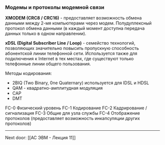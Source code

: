 ### Модемы и протоколы модемной связи

**XMODEM (CRC8 / CRC16)** - предоставляет возможность обмена данными между 2-мя компьютерами через модем. Полудуплексный протокол обмена данными (в каждый момент доступна передача данных только в одном направлении). 

**xDSL (Digital Subscriber Line / Loop)** - семейство технологий, позволяющих значительно повысить пропускную способность абонентской линии телефонной сети. Используется также для подключения к Internet в тех местах, где существуют только телефонные линии общего пользования. 

Методы кодирования:
- 2BIQ (Two Binary, 0ne Quaternary) используется для IDSL и HDSL
- QAM - квадратно-амплитудная модуляция 
- CAP
- DMT

FC-0 Физический уровень
FC-1 Кодирование
FC-2 Кадрирование / сигнализация 
FC-3 Общие для узла службы 
FC-4 Отображение протоколов (предоставляет возможность инкапсуляции других протоколов)

---

Next door: [[АС ЭВМ - Лекция 11]]

